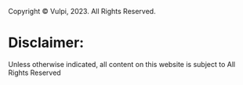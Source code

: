 Copyright © Vulpi, 2023. All Rights Reserved.

# Disclaimer:
Unless otherwise indicated, all content on this website is subject to All Rights Reserved